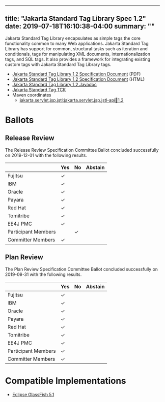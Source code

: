 <!-- Template for the root page of a specification release -->
---
title: "Jakarta Standard Tag Library Spec 1.2"
date: 2019-07-18T16:10:38-04:00 
summary: ""
---
Jakarta Standard Tag Library encapsulates as simple tags the core functionality common to many Web applications.
Jakarta Standard Tag Library has support for common, structural tasks such as iteration and conditionals, tags
for manipulating XML documents, internationalization tags, and SQL tags. It also provides a framework for integrating
existing custom tags with Jakarta Standard Tag Library tags.

* [Jakarta Standard Tag Library 1.2 Specification Document](./jstl-1.2-spec.pdf) (PDF)
* [Jakarta Standard Tag Library 1.2 Specification Document](./jstl-1.2-spec.html) (HTML)
* [Jakarta Standard Tag Library 1.2 Javadoc](./apidocs)
* [Jakarta Standard Tag TCK](http://downloads.eclipse.org/jakarta/stl/1.2/jstl_tck_1.2.zip)
* Maven coordinates
  * [jakarta.servlet.jsp.jstl:jakarta.servlet.jsp.jstl-api:jar:1.2](https://search.maven.org/artifact/jakarta.servlet.jsp.jstl/jakarta.servlet.jsp.jstl-api/1.2/jar)

# Ballots

## Release Review

The Release Review Specification Committee Ballot concluded successfully on 2019-12-01 with the following results.

|                       |  Yes    | No      | Abstain  |
|-----------------------|---------|---------|----------|
|Fujitsu                | &check; |         |          |
|IBM                    | &check; |         |          |
|Oracle                 | &check; |         |          |
|Payara                 | &check; |         |          |
|Red Hat                | &check; |         |          |
|Tomitribe              | &check; |         |          |
|EE4J PMC               | &check; |         |          |
|Participant Members    |         | &check; |          |
|Committer Members      | &check; |         |          |

## Plan Review

The Plan Review Specification Committee Ballot concluded successfully on 2019-09-31 with the following results.

|                       |  Yes    | No  | Abstain  |
|-----------------------|---------|-----|----------|
|Fujitsu                | &check; |     |          |
|IBM                    | &check; |     |          |
|Oracle                 | &check; |     |          |
|Payara                 | &check; |     |          |
|Red Hat                | &check; |     |          |
|Tomitribe              | &check; |     |          |
|EE4J PMC               | &check; |     |          |
|Participant Members    | &check; |     |          |
|Committer Members      | &check; |     |          |

# Compatible Implementations

* [Eclipse GlassFish 5.1](https://eclipse-ee4j.github.io/glassfish/)
